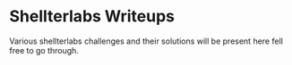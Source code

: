 # Shellterlabs Writeups
Various shellterlabs challenges and their solutions will be present here fell free to go through.
